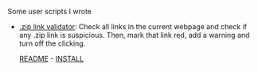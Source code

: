 Some user scripts I wrote

- [.zip link validator](zip-link-validator/README.md): Check all links in the current webpage and check if any .zip link is suspicious. Then, mark that link red, add a warning and turn off the clicking.

    [README](zip-link-validator/README.md) - [INSTALL](zip-link-validator/zip-link-validator.user.js)


